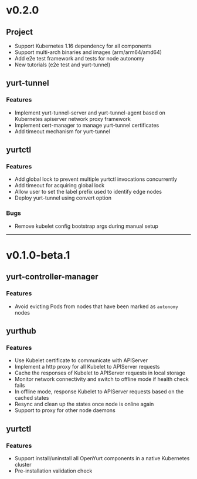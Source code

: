 # v0.2.0

## Project

- Support Kubernetes 1.16 dependency for all components
- Support multi-arch binaries and images (arm/arm64/amd64)
- Add e2e test framework and tests for node autonomy
- New tutorials (e2e test and yurt-tunnel)

## yurt-tunnel

### Features

- Implement yurt-tunnel-server and yurt-tunnel-agent based on Kubernetes apiserver network proxy framework
- Implement cert-manager to manage yurt-tunnel certificates
- Add timeout mechanism for yurt-tunnel

## yurtctl

### Features

- Add global lock to prevent multiple yurtctl invocations concurrently
- Add timeout for acquiring global lock
- Allow user to set the label prefix used to identify edge nodes
- Deploy yurt-tunnel using convert option

### Bugs

- Remove kubelet config bootstrap args during manual setup 

---

# v0.1.0-beta.1

## yurt-controller-manager

### Features

- Avoid evicting Pods from nodes that have been marked as `autonomy` nodes

## yurthub

### Features

- Use Kubelet certificate to communicate with APIServer
- Implement a http proxy for all Kubelet to APIServer requests
- Cache the responses of Kubelet to APIServer requests in local storage
- Monitor network connectivity and switch to offline mode if health check fails
- In offline mode, response Kubelet to APIServer requests based on the cached states
- Resync and clean up the states once node is online again
- Support to proxy for other node daemons 

## yurtctl

### Features

- Support install/uninstall all OpenYurt components in a native Kubernetes cluster
- Pre-installation validation check
